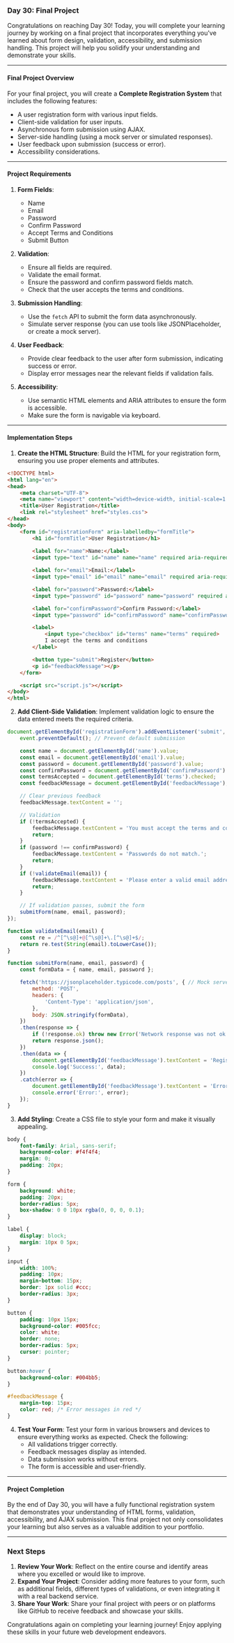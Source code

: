 ### Day 30: Final Project

Congratulations on reaching Day 30! Today, you will complete your learning journey by working on a final project that incorporates everything you've learned about form design, validation, accessibility, and submission handling. This project will help you solidify your understanding and demonstrate your skills.

---

#### Final Project Overview

For your final project, you will create a **Complete Registration System** that includes the following features:

- A user registration form with various input fields.
- Client-side validation for user inputs.
- Asynchronous form submission using AJAX.
- Server-side handling (using a mock server or simulated responses).
- User feedback upon submission (success or error).
- Accessibility considerations.

---

#### Project Requirements

1. **Form Fields**:
   - Name
   - Email
   - Password
   - Confirm Password
   - Accept Terms and Conditions
   - Submit Button

2. **Validation**:
   - Ensure all fields are required.
   - Validate the email format.
   - Ensure the password and confirm password fields match.
   - Check that the user accepts the terms and conditions.

3. **Submission Handling**:
   - Use the `fetch` API to submit the form data asynchronously.
   - Simulate server response (you can use tools like JSONPlaceholder, or create a mock server).

4. **User Feedback**:
   - Provide clear feedback to the user after form submission, indicating success or error.
   - Display error messages near the relevant fields if validation fails.

5. **Accessibility**:
   - Use semantic HTML elements and ARIA attributes to ensure the form is accessible.
   - Make sure the form is navigable via keyboard.

---

#### Implementation Steps

1. **Create the HTML Structure**:
   Build the HTML for your registration form, ensuring you use proper elements and attributes.

```html
<!DOCTYPE html>
<html lang="en">
<head>
    <meta charset="UTF-8">
    <meta name="viewport" content="width=device-width, initial-scale=1.0">
    <title>User Registration</title>
    <link rel="stylesheet" href="styles.css">
</head>
<body>
    <form id="registrationForm" aria-labelledby="formTitle">
        <h1 id="formTitle">User Registration</h1>
        
        <label for="name">Name:</label>
        <input type="text" id="name" name="name" required aria-required="true">

        <label for="email">Email:</label>
        <input type="email" id="email" name="email" required aria-required="true">

        <label for="password">Password:</label>
        <input type="password" id="password" name="password" required aria-required="true">

        <label for="confirmPassword">Confirm Password:</label>
        <input type="password" id="confirmPassword" name="confirmPassword" required aria-required="true">

        <label>
            <input type="checkbox" id="terms" name="terms" required>
            I accept the terms and conditions
        </label>

        <button type="submit">Register</button>
        <p id="feedbackMessage"></p>
    </form>

    <script src="script.js"></script>
</body>
</html>
```

2. **Add Client-Side Validation**:
   Implement validation logic to ensure the data entered meets the required criteria.

```javascript
document.getElementById('registrationForm').addEventListener('submit', function(event) {
    event.preventDefault(); // Prevent default submission

    const name = document.getElementById('name').value;
    const email = document.getElementById('email').value;
    const password = document.getElementById('password').value;
    const confirmPassword = document.getElementById('confirmPassword').value;
    const termsAccepted = document.getElementById('terms').checked;
    const feedbackMessage = document.getElementById('feedbackMessage');

    // Clear previous feedback
    feedbackMessage.textContent = '';

    // Validation
    if (!termsAccepted) {
        feedbackMessage.textContent = 'You must accept the terms and conditions.';
        return;
    }
    if (password !== confirmPassword) {
        feedbackMessage.textContent = 'Passwords do not match.';
        return;
    }
    if (!validateEmail(email)) {
        feedbackMessage.textContent = 'Please enter a valid email address.';
        return;
    }

    // If validation passes, submit the form
    submitForm(name, email, password);
});

function validateEmail(email) {
    const re = /^[^\s@]+@[^\s@]+\.[^\s@]+$/;
    return re.test(String(email).toLowerCase());
}

function submitForm(name, email, password) {
    const formData = { name, email, password };

    fetch('https://jsonplaceholder.typicode.com/posts', { // Mock server URL
        method: 'POST',
        headers: {
            'Content-Type': 'application/json',
        },
        body: JSON.stringify(formData),
    })
    .then(response => {
        if (!response.ok) throw new Error('Network response was not ok');
        return response.json();
    })
    .then(data => {
        document.getElementById('feedbackMessage').textContent = 'Registration successful!';
        console.log('Success:', data);
    })
    .catch(error => {
        document.getElementById('feedbackMessage').textContent = 'Error during registration.';
        console.error('Error:', error);
    });
}
```

3. **Add Styling**:
   Create a CSS file to style your form and make it visually appealing.

```css
body {
    font-family: Arial, sans-serif;
    background-color: #f4f4f4;
    margin: 0;
    padding: 20px;
}

form {
    background: white;
    padding: 20px;
    border-radius: 5px;
    box-shadow: 0 0 10px rgba(0, 0, 0, 0.1);
}

label {
    display: block;
    margin: 10px 0 5px;
}

input {
    width: 100%;
    padding: 10px;
    margin-bottom: 15px;
    border: 1px solid #ccc;
    border-radius: 3px;
}

button {
    padding: 10px 15px;
    background-color: #005fcc;
    color: white;
    border: none;
    border-radius: 5px;
    cursor: pointer;
}

button:hover {
    background-color: #004bb5;
}

#feedbackMessage {
    margin-top: 15px;
    color: red; /* Error messages in red */
}
```

4. **Test Your Form**:
   Test your form in various browsers and devices to ensure everything works as expected. Check the following:
   - All validations trigger correctly.
   - Feedback messages display as intended.
   - Data submission works without errors.
   - The form is accessible and user-friendly.

---

#### Project Completion

By the end of Day 30, you will have a fully functional registration system that demonstrates your understanding of HTML forms, validation, accessibility, and AJAX submission. This final project not only consolidates your learning but also serves as a valuable addition to your portfolio.

---

### Next Steps

1. **Review Your Work**: Reflect on the entire course and identify areas where you excelled or would like to improve.
2. **Expand Your Project**: Consider adding more features to your form, such as additional fields, different types of validations, or even integrating it with a real backend service.
3. **Share Your Work**: Share your final project with peers or on platforms like GitHub to receive feedback and showcase your skills.

Congratulations again on completing your learning journey! Enjoy applying these skills in your future web development endeavors.